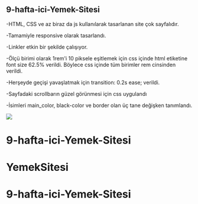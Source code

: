 ## 9-hafta-ici-Yemek-Sitesi

-HTML, CSS ve az biraz da js kullanılarak tasarlanan site çok sayfalıdır.

-Tamamiyle responsive olarak tasarlandı.

-Linkler etkin bir şekilde çalışıyor.

-Ölçü birimi olarak 1rem'i 10 piksele eşitlemek için css içinde html etiketine font size 62.5% verildi. Böylece css içinde tüm birimler rem cinsinden verildi. 

-Herşeyde geçişi yavaşlatmak için transition: 0.2s ease; verildi.

-Sayfadaki scrollbarın güzel görünmesi için css uygulandı

-İsimleri main_color, black-color ve border olan üç tane değişken tanımlandı.

<img src="screen.gif"/>

# 9-hafta-ici-Yemek-Sitesi
# YemekSitesi
# 9-hafta-ici-Yemek-Sitesi
